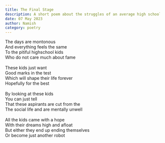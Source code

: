 ```yaml
---
title: The Final Stage
description: A short poem about the struggles of an average high schooler in India who aspires to be in a decent college
date: 07 May 2023
author: Namish 
category: poetry
---
```


The days are montonous<br/>
And everything feels the same <br/>
To the pitiful highschool kids <br/>
Who do not care much about fame <br/><br/>
These kids just want<br/>
Good marks in the test<br/>
Which will shape their life forever<br/>
Hopefully for the best<br/><br/>
By looking at these kids<br/>
You can just tell<br/>
That these aspirants are cut from the<br/>
The social life and are mentally unwell<br/><br/>
All the kids came with a hope<br/>
With their dreams high and afloat<br/>
But either they end up ending themselves<br/>
Or become just another robot

